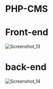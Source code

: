 # PHP-CMS

# Front-end
![Screenshot_13](https://github.com/AmirHam-Za/PHP-CMS/assets/125890933/9cd7b835-164a-478b-abe9-1a7da31d0818)
# back-end
![Screenshot_14](https://github.com/AmirHam-Za/PHP-CMS/assets/125890933/28d83d71-ccd7-4733-8852-34bb1762ddb7)

